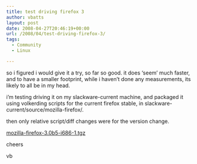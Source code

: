 ```yaml
---
title: test driving firefox 3
author: vbatts
layout: post
date: 2008-04-27T20:46:19+00:00
url: /2008/04/test-driving-firefox-3/
tags:
  - Community
  - Linux

---
```

so i figured i would give it a try, so far so good. it does &#8216;seem&#8217; much faster, and to have a smaller footprint, while i haven&#8217;t done any measurements, its likely to all be in my head.

i&#8217;m testing driving it on my slackware-current machine, and packaged it using volkerding scripts for the current firefox stable, in slackware-current/source/mozilla-firefox/.

then only relative script/diff changes were for the version change.

<a href="http://hashbangbash.com/downloads/slackpkgs/mozilla-firefox-3.0b5-i686-1.tgz" title="mozilla-firefox-3.0b5-i686-1.tgz" target="_blank">mozilla-firefox-3.0b5-i686-1.tgz </a>

cheers

vb